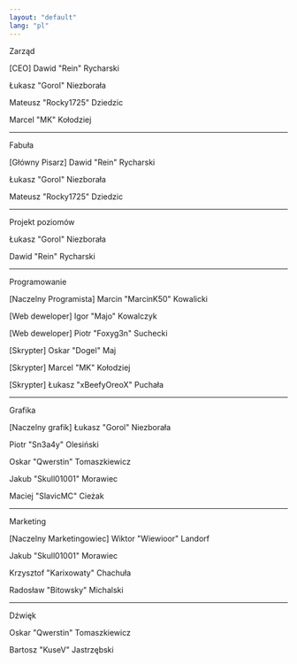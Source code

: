 ```yaml
---
layout: "default"
lang: "pl"
---
```

<p id="h">Zarząd</p>
<p id="m">[CEO] Dawid "Rein" Rycharski</p>
<p id="m">Łukasz "Gorol" Niezborała</p>
<p id="m">Mateusz "Rocky1725" Dziedzic</p>
<p id="m">Marcel "MK" Kołodziej</p>

---

<p id="h">Fabuła</p>
<p id="m">[Główny Pisarz] Dawid "Rein" Rycharski</p>
<p id="m">Łukasz "Gorol" Niezborała</p>
<p id="m">Mateusz "Rocky1725" Dziedzic</p>

---

<p id="h">Projekt poziomów</p>
<p id="m">Łukasz "Gorol" Niezborała</p>
<p id="m">Dawid "Rein" Rycharski</p>

---

<p id="h">Programowanie</p>
<p id="m">[Naczelny Programista] Marcin "MarcinK50" Kowalicki</p>
<p id="m">[Web deweloper] Igor "Majo" Kowalczyk</p>
<p id="m">[Web deweloper] Piotr "Foxyg3n" Suchecki</p>
<p id="m">[Skrypter] Oskar "Dogel" Maj</p>
<p id="m">[Skrypter] Marcel "MK" Kołodziej</p>
<p id="m">[Skrypter] Łukasz "xBeefyOreoX" Puchała</p>

---

<p id="h">Grafika</p>
<p id="m">[Naczelny grafik] Łukasz "Gorol" Niezborała</p>
<p id="m">Piotr "Sn3a4y" Olesiński</p>
<p id="m">Oskar "Qwerstin" Tomaszkiewicz</p>
<p id="m">Jakub "Skull01001" Morawiec</p>
<p id="m">Maciej "SlavicMC" Cieżak</p>

---

<p id="h">Marketing</p>
<p id="m">[Naczelny Marketingowiec] Wiktor "Wiewioor" Landorf</p>
<p id="m">Jakub "Skull01001" Morawiec</p>
<p id="m">Krzysztof "Karixowaty" Chachuła</p>
<p id="m">Radosław "Bitowsky" Michalski</p>

---

<p id="h">Dźwięk</p>
<p id="m">Oskar "Qwerstin" Tomaszkiewicz</p>
<p id="m">Bartosz "KuseV" Jastrzębski</p>
